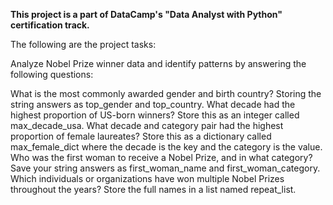 **This project is a part of DataCamp's "Data Analyst with Python" certification track.**

The following are the project tasks:

Analyze Nobel Prize winner data and identify patterns by answering the following questions:

What is the most commonly awarded gender and birth country? Storing the string answers as top_gender and top_country.
What decade had the highest proportion of US-born winners? Store this as an integer called max_decade_usa.
What decade and category pair had the highest proportion of female laureates? Store this as a dictionary called max_female_dict where the decade is the key and the category is the value.
Who was the first woman to receive a Nobel Prize, and in what category? Save your string answers as first_woman_name and first_woman_category.
Which individuals or organizations have won multiple Nobel Prizes throughout the years? Store the full names in a list named repeat_list.
